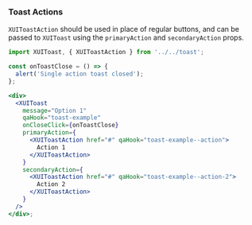 ### Toast Actions

`XUIToastAction` should be used in place of regular buttons, and can be passed to `XUIToast` using the `primaryAction` and `secondaryAction` props.

```jsx harmony
import XUIToast, { XUIToastAction } from '../../toast';

const onToastClose = () => {
  alert('Single action toast closed');
};

<div>
  <XUIToast
    message="Option 1"
    qaHook="toast-example"
    onCloseClick={onToastClose}
    primaryAction={
      <XUIToastAction href="#" qaHook="toast-example--action">
        Action 1
      </XUIToastAction>
    }
    secondaryAction={
      <XUIToastAction href="#" qaHook="toast-example--action-2">
        Action 2
      </XUIToastAction>
    }
  />
</div>;
```
